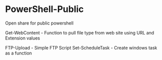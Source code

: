 # PowerShell-Public
Open share for public powershell

Get-WebContent - Function to pull file type from web site using URL and Extension values

FTP-Upload - Simple FTP Script
Set-ScheduleTask - Create windows task as a function

